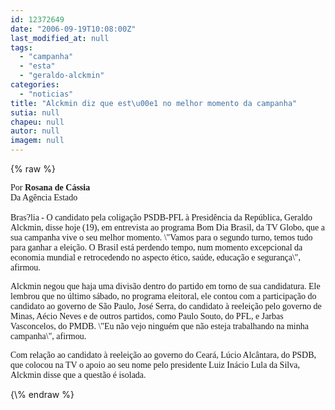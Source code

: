 ```yaml
---
id: 12372649
date: "2006-09-19T10:08:00Z"
last_modified_at: null
tags:
  - "campanha"
  - "esta"
  - "geraldo-alckmin"
categories:
  - "noticias"
title: "Alckmin diz que est\u00e1 no melhor momento da campanha"
sutia: null
chapeu: null
autor: null
imagem: null
---
```

{\% raw %}
<p><P><FONT face=Verdana>Por <STRONG>Rosana de Cássia</STRONG><BR>Da Agência Estado<BR><BR>Bras?lia - O candidato pela coligação PSDB-PFL à Presidência da República, Geraldo Alckmin, disse hoje (19), em entrevista ao programa Bom Dia Brasil, da TV Globo, que a sua campanha vive o seu melhor momento. \"Vamos para o segundo turno, temos tudo para ganhar a eleição. O Brasil está perdendo tempo, num momento excepcional da economia mundial e retrocedendo no aspecto ético, saúde, educação e segurança\", afirmou.</FONT></P></p>
<p><P><FONT face=Verdana>Alckmin negou que haja uma divisão dentro do partido em torno de sua candidatura. Ele lembrou que no último sábado, no programa eleitoral, ele contou com a participação do candidato ao governo de São Paulo, José Serra, do candidato à reeleição pelo governo de Minas, Aécio Neves e de outros partidos, como Paulo Souto, do PFL, e Jarbas Vasconcelos, do PMDB. \"Eu não vejo ninguém que não esteja trabalhando na minha campanha\", afirmou.</FONT></P></p>
<p><P><FONT face=Verdana>Com relação ao candidato à reeleição ao governo do Ceará, Lúcio Alcântara, do PSDB, que colocou na TV o apoio ao seu nome pelo presidente Luiz Inácio Lula da Silva, Alckmin disse que a questão é isolada.</FONT> </P> </p>
{\% endraw %}
